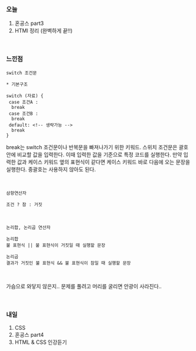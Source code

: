 <h3>오늘</h3>

1. 혼공스 part3
2. HTMl 정리 (완벽하게 끝!!)

<br/>

<h3>느낀점</h3>

`switch 조건문`
~~~
* 기본구조

switch (자료) {
 case 조건A : 
  break
 case 조건B :
  break
 default: <!-- 생략가능 -->
  break
}
~~~

break는 switch 조건문이나 반복문을 빠져나가기 위한 키워드. 스위치 조건문은 괄호 안에 비교할 값을 입력한다. 이때 입력한 값을 기준으로 특정 코드를 실행한다. 
만약 입력한 값과 케이스 키워드 옆의 표현식이 같다면 케이스 키워드 바로 다음에 오는 문장을 실행한다. 중괄호는 사용하지 않아도 된다.

<br/>

`삼항연산자`
~~~
조건 ? 참 : 거짓
~~~

<br/>

`논리합, 논리곱 연산자`
~~~
논리합
불 표현식 || 불 표현식이 거짓일 때 실행할 문장

논리곱
결과가 거짓인 불 표현식 && 불 표현식이 참일 때 실행할 문장
~~~

<br/>

가슴으로 와닿지 않은지.. 문제를 풀려고 머리를 굴리면 안광이 사라진다..

<br/>

<h3>내일</h3>

1. CSS
2. 혼공스 part4
3. HTML & CSS 인강듣기
